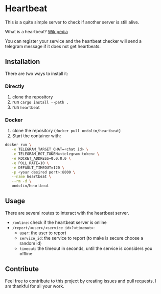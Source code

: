 # Heartbeat

This is a quite simple server to check if another server is still alive.

What is a heartbeat? [Wikipedia](https://en.wikipedia.org/wiki/Heartbeat_%28computing%29)

You can register your service and the heartbeat checker will send a telegram message if it does not get heartbeats.

## Installation

There are two ways to install it:

### Directly

1. clone the repository
2. run `cargo install --path .`
3. run `heartbeat`

### Docker

1. clone the repository (`docker pull ondolin/heartbeat`)
2. Start the container with:
```bash
docker run \
   -e TELEGRAM_TARGET_CHAT=<chat id> \
   -e TELEGRAM_BOT_TOKEN=<telegram token> \
   -e ROCKET_ADDRESS=0.0.0.0 \
   -e POLL_RATE=10 \
   -e DEFAULT_TIMEOUT=120 \
   -p <your desired port>:8000 \
   --name heartbeat \
   --rm -d \
   ondolin/heartbeat
```


## Usage

There are several routes to interact with the heartbeat server.

- `/online`: check if the heartbeat server is online
- `/report/<user>/<service_id>?<timeout>`:
    - `user`: the user to report
    - `service_id`: the service to report (to make is secure choose a random id)
    - `timeout`: the timeout in seconds, until the service is considers you offline

## Contribute

Feel free to contribute to this project by creating issues and pull requests. I am thankful for all your work.
